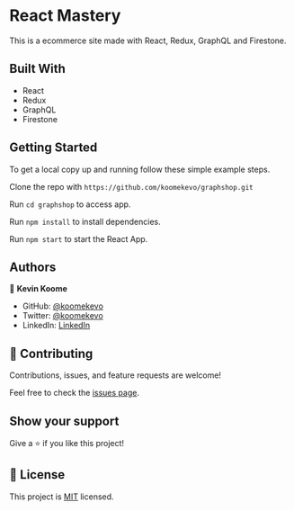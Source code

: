 # React Mastery

This is a ecommerce site made with React, Redux, GraphQL and Firestone.

## Built With

- React
- Redux
- GraphQL
- Firestone

## Getting Started

To get a local copy up and running follow these simple example steps.

Clone the repo with `https://github.com/koomekevo/graphshop.git`

Run `cd graphshop` to access app.

Run `npm install` to install dependencies.

Run `npm start` to start the React App.

## Authors

👤 **Kevin Koome**

- GitHub: [@koomekevo](https://github.com/koomekevo)
- Twitter: [@koomekevo](https://twitter.com/koomekevo)
- LinkedIn: [LinkedIn](https://ke.linkedin.com/in/kevin-koome-aab84186)

## 🤝 Contributing

Contributions, issues, and feature requests are welcome!

Feel free to check the [issues page](../../issues/).

## Show your support

Give a ⭐️ if you like this project!

## 📝 License

This project is [MIT](./MIT.md) licensed.
